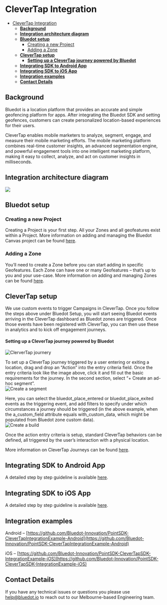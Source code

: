 CleverTap Integration
=====================

- [CleverTap Integration](#clevertap-integration)
  - [**Background**](#background)
  - [**Integration architecture diagram**](#integration-architecture-diagram)
  - [**Bluedot setup**](#bluedot-setup)
    - [Creating a new Project](#creating-a-new-project)
    - [Adding a Zone](#adding-a-zone)
  - [**CleverTap setup**](#clevertap-setup)
      - [**Setting up a CleverTap journey powered by Bluedot**](#setting-up-a-clevertap-journey-powered-by-bluedot)
  - [**Integrating SDK to Android App**](#integrating-sdk-to-android-app)
  - [**Integrating SDK to iOS App**](#integrating-sdk-to-ios-app)
  - [**Integration examples**](#integration-examples)
  - [**Contact Details**](#contact-details)

**Background**
--------------

Bluedot is a location platform that provides an accurate and simple geofencing platform for apps. After integrating the Bluedot SDK and setting geofences, customers can create personalized location-based experiences for their users.

CleverTap enables mobile marketers to analyze, segment, engage, and measure their mobile marketing efforts. The mobile marketing platform combines real-time customer insights, an advanced segmentation engine, and powerful engagement tools into one intelligent marketing platform, making it easy to collect, analyze, and act on customer insights in milliseconds.

**Integration architecture diagram**
------------------------------------

![](https://docs.bluedot.io/wp-content/uploads/2021/06/Bluedot-CleverTap-System-Architecture-1024x576.png)

**Bluedot setup**
-----------------

### Creating a new Project

Creating a Project is your first step. All your Zones and all geofeatures exist within a Project. More information on adding and managing the Bluedot Canvas project can be found [here](https://docs.bluedot.io/canvas/creating-a-new-project/).

### Adding a Zone

You’ll need to create a Zone before you can start adding in specific Geofeatures. Each Zone can have one or many Geofeatures – that’s up to you and your use-case. More information on adding and managing Zones can be found [here](https://docs.bluedot.io/canvas/add-a-new-zone/).

**CleverTap setup**
-------------------

We use custom events to trigger Campaigns in CleverTap. Once you follow the steps above under Bluedot Setup, you will start seeing Bluedot events arriving in the CleverTap dashboard as Bluedot zones are triggered. Once those events have been registered with CleverTap, you can then use these in analytics and to kick off engagement journeys.

#### **Setting up a CleverTap journey powered by Bluedot**

![ClerverTap journery](https://docs.bluedot.io/wp-content/uploads/2020/02/CT-Action.png)

To set up a CleverTap journey triggered by a user entering or exiting a location, drag and drop an “Action” into the entry criteria field. Once the entry criteria look like the image above, click it and fill out the basic requirements for the journey. In the second section, select “+ Create an ad-hoc segment”.  
![Create a segment](https://docs.bluedot.io/wp-content/uploads/2020/02/CT-Events.png)

Here, you can select the bluedot\_place\_entered or bluedot\_place\_exited events as the triggering event, and add filters to specify under which circumstances a journey should be triggered (in the above example, when the a\_custom\_field attribute equals with\_custom\_data, which might be populated from Bluedot zone custom data).  
![Create a build](https://docs.bluedot.io/wp-content/uploads/2020/02/CT-Builds.png)

Once the action entry criteria is setup, standard CleverTap behaviors can be defined, all triggered by the user’s interaction with a physical location.

More information on CleverTap Journeys can be found [here](https://docs.clevertap.com/docs/journeys).

**Integrating SDK to Android App**
----------------------------------

A detailed step by step guideline is available [here](https://docs.bluedot.io/integrations/clevertap-integration/clevertap-android-integration/https://docs.bluedot.io/integrations/clevertap-integration/clevertap-android-integration/).

**Integrating SDK to iOS App**
------------------------------

A detailed step by step guideline is available [here](https://docs.bluedot.io/integrations/clevertap-integration/clevertap-ios-integration/).

**Integration examples**
------------------------

Android – [https://github.com/Bluedot-Innovation/PointSDK-CleverTapIntegrationExample-Android](https://github.com/Bluedot-Innovation/PointSDK-CleverTapIntegrationExample-Android)

iOS – [https://github.com/Bluedot-Innovation/PointSDK-CleverTapSDK-IntegrationExample-iOS](https://github.com/Bluedot-Innovation/PointSDK-CleverTapSDK-IntegrationExample-iOS)

**Contact Details**
-------------------

If you have any technical issues or questions you please use [help@bluedot.io](mailto:help@bluedot.io) to reach out to our Melbourne-based Engineering team.